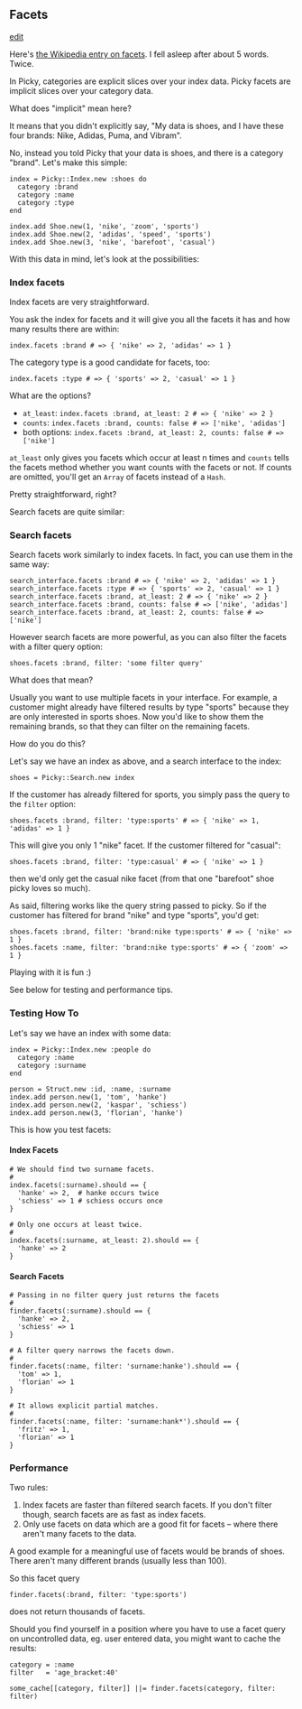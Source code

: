 ## Facets


[edit](http://github.com/floere/picky/blob/master/web/source/documentation/_facets.html.md)

Here's [the Wikipedia entry on facets](http://en.wikipedia.org/wiki/Faceted_classification). I fell asleep after about 5 words. Twice.

In Picky, categories are explicit slices over your index data. Picky facets are implicit slices over your category data.

What does "implicit" mean here?

It means that you didn't explicitly say, "My data is shoes, and I have these four brands: Nike, Adidas, Puma, and Vibram".

No, instead you told Picky that your data is shoes, and there is a category "brand". Let's make this simple:

    index = Picky::Index.new :shoes do
      category :brand
      category :name
      category :type
    end
    
    index.add Shoe.new(1, 'nike', 'zoom', 'sports')
    index.add Shoe.new(2, 'adidas', 'speed', 'sports')
    index.add Shoe.new(3, 'nike', 'barefoot', 'casual')

With this data in mind, let's look at the possibilities:

### Index facets

Index facets are very straightforward.

You ask the index for facets and it will give you all the facets it has and how many results there are within:

    index.facets :brand # => { 'nike' => 2, 'adidas' => 1 }
    
The category type is a good candidate for facets, too:

    index.facets :type # => { 'sports' => 2, 'casual' => 1 }

What are the options?

* `at_least`: `index.facets :brand, at_least: 2 # => { 'nike' => 2 }`
* `counts`: `index.facets :brand, counts: false # => ['nike', 'adidas']`
* both options: `index.facets :brand, at_least: 2, counts: false # => ['nike']`

`at_least` only gives you facets which occur at least n times and `counts` tells the facets method whether you want counts with the facets or not. If counts are omitted, you'll get an `Array` of facets instead of a `Hash`.

Pretty straightforward, right?

Search facets are quite similar:

### Search facets

Search facets work similarly to index facets. In fact, you can use them in the same way:

    search_interface.facets :brand # => { 'nike' => 2, 'adidas' => 1 }
    search_interface.facets :type # => { 'sports' => 2, 'casual' => 1 }
    search_interface.facets :brand, at_least: 2 # => { 'nike' => 2 }
    search_interface.facets :brand, counts: false # => ['nike', 'adidas']
    search_interface.facets :brand, at_least: 2, counts: false # => ['nike']

However search facets are more powerful, as you can also filter the facets with a filter query option:

    shoes.facets :brand, filter: 'some filter query'

What does that mean?

Usually you want to use multiple facets in your interface.
For example, a customer might already have filtered results by type "sports" because they are only interested in sports shoes.
Now you'd like to show them the remaining brands, so that they can filter on the remaining facets.

How do you do this?

Let's say we have an index as above, and a search interface to the index:

    shoes = Picky::Search.new index

If the customer has already filtered for sports, you simply pass the query to the `filter` option:

    shoes.facets :brand, filter: 'type:sports' # => { 'nike' => 1, 'adidas' => 1 }

This will give you only 1 "nike" facet. If the customer filtered for "casual":

    shoes.facets :brand, filter: 'type:casual' # => { 'nike' => 1 }

then we'd only get the casual nike facet (from that one "barefoot" shoe picky loves so much).

As said, filtering works like the query string passed to picky. So if the customer has filtered for brand "nike" and type "sports", you'd get:

    shoes.facets :brand, filter: 'brand:nike type:sports' # => { 'nike' => 1 }
    shoes.facets :name, filter: 'brand:nike type:sports' # => { 'zoom' => 1 }

Playing with it is fun :)

See below for testing and performance tips.

### Testing How To

Let's say we have an index with some data:

    index = Picky::Index.new :people do
      category :name
      category :surname
    end
        
    person = Struct.new :id, :name, :surname
    index.add person.new(1, 'tom', 'hanke')
    index.add person.new(2, 'kaspar', 'schiess')
    index.add person.new(3, 'florian', 'hanke')

This is how you test facets:

#### Index Facets
    
    # We should find two surname facets.
    #
    index.facets(:surname).should == {
      'hanke' => 2,  # hanke occurs twice
      'schiess' => 1 # schiess occurs once
    }
    
    # Only one occurs at least twice.
    #
    index.facets(:surname, at_least: 2).should == {
      'hanke' => 2
    }

#### Search Facets
    
    # Passing in no filter query just returns the facets
    #
    finder.facets(:surname).should == {
      'hanke' => 2,
      'schiess' => 1
    }
    
    # A filter query narrows the facets down.
    #
    finder.facets(:name, filter: 'surname:hanke').should == {
      'tom' => 1,
      'florian' => 1
    }
    
    # It allows explicit partial matches.
    #
    finder.facets(:name, filter: 'surname:hank*').should == {
      'fritz' => 1,
      'florian' => 1
    }

### Performance

Two rules:

1. Index facets are faster than filtered search facets. If you don't filter though, search facets are as fast as index facets.
2. Only use facets on data which are a good fit for facets – where there aren't many facets to the data.

A good example for a meaningful use of facets would be brands of shoes.
There aren't many different brands (usually less than 100).

So this facet query

    finder.facets(:brand, filter: 'type:sports')

does not return thousands of facets.

Should you find yourself in a position where you have to use a facet query on uncontrolled data, eg. user entered data, you might want to cache the results:
    
    category = :name
    filter   = 'age_bracket:40'
    
    some_cache[[category, filter]] ||= finder.facets(category, filter: filter)